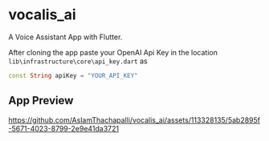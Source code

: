 # vocalis_ai

A Voice Assistant App with Flutter.

After cloning the app paste your OpenAI Api Key in the location `lib\infrastructure\core\api_key.dart` as

```dart
const String apiKey = "YOUR_API_KEY"
```

## App Preview

https://github.com/AslamThachapalli/vocalis_ai/assets/113328135/5ab2895f-5671-4023-8799-2e9e41da3721

